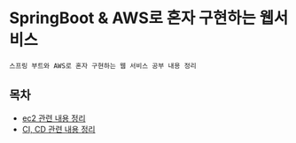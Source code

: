 # SpringBoot & AWS로 혼자 구현하는 웹서비스

`스프링 부트와 AWS로 혼자 구현하는 웹 서비스 공부 내용 정리`

## 목차

- [ec2 관련 내용 정리](https://github.com/youngho-j/TIL/blob/main/AWS/WebDev/ec2.md)  
- [CI, CD 관련 내용 정리](https://github.com/youngho-j/TIL/blob/main/AWS/WebDev/CI_CD.md)  
